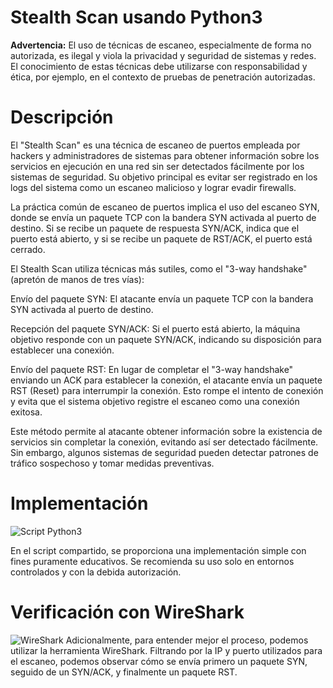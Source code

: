 # **Stealth Scan usando Python3**
**Advertencia:** El uso de técnicas de escaneo, especialmente de forma no autorizada, es ilegal y viola la privacidad y seguridad de sistemas y redes.
El conocimiento de estas técnicas debe utilizarse con responsabilidad y ética, por ejemplo, en el contexto de pruebas de penetración autorizadas.

# **Descripción**
El "Stealth Scan" es una técnica de escaneo de puertos empleada por hackers y administradores de sistemas para obtener información sobre los servicios en ejecución en una red sin ser detectados fácilmente por los sistemas de seguridad. Su objetivo principal es evitar ser registrado en los logs del sistema como un escaneo malicioso y lograr evadir firewalls.

La práctica común de escaneo de puertos implica el uso del escaneo SYN, donde se envía un paquete TCP con la bandera SYN activada al puerto de destino. Si se recibe un paquete de respuesta SYN/ACK, indica que el puerto está abierto, y si se recibe un paquete de RST/ACK, el puerto está cerrado.

El Stealth Scan utiliza técnicas más sutiles, como el "3-way handshake" (apretón de manos de tres vías):

Envío del paquete SYN: El atacante envía un paquete TCP con la bandera SYN activada al puerto de destino.

Recepción del paquete SYN/ACK: Si el puerto está abierto, la máquina objetivo responde con un paquete SYN/ACK, indicando su disposición para establecer una conexión.

Envío del paquete RST: En lugar de completar el "3-way handshake" enviando un ACK para establecer la conexión, el atacante envía un paquete RST (Reset) para interrumpir la conexión. Esto rompe el intento de conexión y evita que el sistema objetivo registre el escaneo como una conexión exitosa.

Este método permite al atacante obtener información sobre la existencia de servicios sin completar la conexión, evitando así ser detectado fácilmente. Sin embargo, algunos sistemas de seguridad pueden detectar patrones de tráfico sospechoso y tomar medidas preventivas.

# **Implementación**
![Script Python3](https://i.ibb.co/JQwZkRK/script.png)

En el script compartido, se proporciona una implementación simple con fines puramente educativos. Se recomienda su uso solo en entornos controlados y con la debida autorización.

# **Verificación con WireShark**
![WireShark](https://i.ibb.co/6gcrXrf/tcp.png)
Adicionalmente, para entender mejor el proceso, podemos utilizar la herramienta WireShark. Filtrando por la IP y puerto utilizados para el escaneo, podemos observar cómo se envía primero un paquete SYN, seguido de un SYN/ACK, y finalmente un paquete RST.

